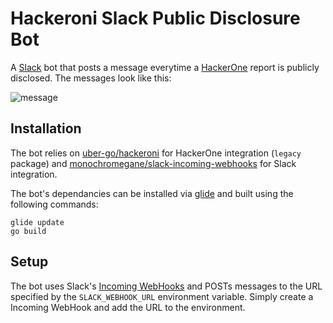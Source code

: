 # Hackeroni Slack Public Disclosure Bot
A [Slack](https://slack.com) bot that posts a message everytime a [HackerOne](https://hackerone.com) report is publicly disclosed. The messages look like this:

![message](https://cloud.githubusercontent.com/assets/541842/21532083/789e86e0-cd12-11e6-9b20-21a9114b99cc.png)

## Installation
The bot relies on [uber-go/hackeroni](https://github.com/uber-go/hackeroni) for HackerOne integration (`legacy` package) and [monochromegane/slack-incoming-webhooks](https://github.com/monochromegane/slack-incoming-webhooks) for Slack integration.

The bot's dependancies can be installed via [glide](https://glide.sh) and built using the following commands:
```shell
glide update
go build
```

## Setup
The bot uses Slack's [Incoming WebHooks](https://api.slack.com/incoming-webhooks) and POSTs messages to the URL specified by the `SLACK_WEBHOOK_URL` environment variable. Simply create a Incoming WebHook and add the URL to the environment.
